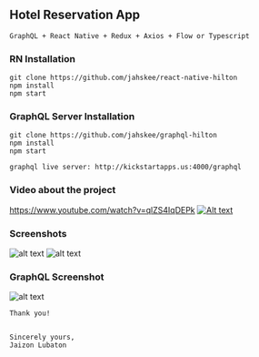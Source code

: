 ## Hotel Reservation App

    GraphQL + React Native + Redux + Axios + Flow or Typescript

### RN Installation 
    git clone https://github.com/jahskee/react-native-hilton
    npm install
    npm start

### GraphQL Server Installation
    git clone https://github.com/jahskee/graphql-hilton
    npm install
    npm start
    
    graphql live server: http://kickstartapps.us:4000/graphql
     
### Video about the project
   https://www.youtube.com/watch?v=qlZS4IqDEPk
   [![Alt text](https://i.imgur.com/pVByW80.png)](https://www.youtube.com/watch?v=qlZS4IqDEPk)

### Screenshots

   ![alt text](https://i.imgur.com/8Livwri.png)
   ![alt text](https://i.imgur.com/nTmJ3ge.png)

### GraphQL Screenshot

   ![alt text](https://i.imgur.com/XkRWZyx.png)

    Thank you!
    
    
    Sincerely yours,
    Jaizon Lubaton
